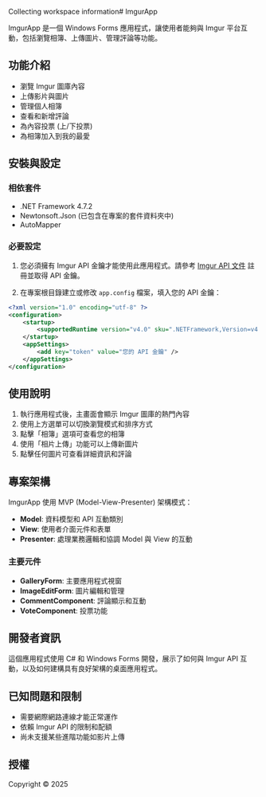 Collecting workspace information# ImgurApp

ImgurApp 是一個 Windows Forms 應用程式，讓使用者能夠與 Imgur 平台互動，包括瀏覽相簿、上傳圖片、管理評論等功能。

## 功能介紹

- 瀏覽 Imgur 圖庫內容
- 上傳影片與圖片
- 管理個人相簿
- 查看和新增評論
- 為內容投票 (上/下投票)
- 為相簿加入到我的最愛

## 安裝與設定

### 相依套件

- .NET Framework 4.7.2
- Newtonsoft.Json (已包含在專案的套件資料夾中)
- AutoMapper

### 必要設定

1. 您必須擁有 Imgur API 金鑰才能使用此應用程式。請參考 [Imgur API 文件](https://apidocs.imgur.com/) 註冊並取得 API 金鑰。

2. 在專案根目錄建立或修改 `app.config` 檔案，填入您的 API 金鑰：

```xml
<?xml version="1.0" encoding="utf-8" ?>
<configuration>
    <startup>
        <supportedRuntime version="v4.0" sku=".NETFramework,Version=v4.7.2" />
    </startup>
    <appSettings>
        <add key="token" value="您的 API 金鑰" />
    </appSettings>
</configuration>
```

## 使用說明

1. 執行應用程式後，主畫面會顯示 Imgur 圖庫的熱門內容
2. 使用上方選單可以切換瀏覽模式和排序方式
3. 點擊「相簿」選項可查看您的相簿
4. 使用「相片上傳」功能可以上傳新圖片
5. 點擊任何圖片可查看詳細資訊和評論

## 專案架構

ImgurApp 使用 MVP (Model-View-Presenter) 架構模式：

- **Model**: 資料模型和 API 互動類別
- **View**: 使用者介面元件和表單
- **Presenter**: 處理業務邏輯和協調 Model 與 View 的互動

### 主要元件

- **GalleryForm**: 主要應用程式視窗
- **ImageEditForm**: 圖片編輯和管理
- **CommentComponent**: 評論顯示和互動
- **VoteComponent**: 投票功能

## 開發者資訊

這個應用程式使用 C# 和 Windows Forms 開發，展示了如何與 Imgur API 互動，以及如何建構具有良好架構的桌面應用程式。

## 已知問題和限制

- 需要網際網路連線才能正常運作
- 依賴 Imgur API 的限制和配額
- 尚未支援某些進階功能如影片上傳

## 授權

Copyright © 2025